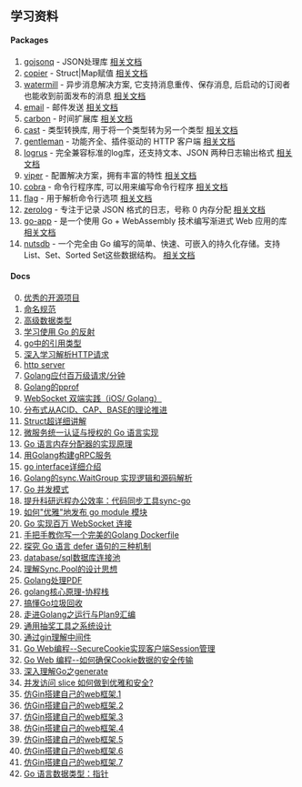 ## 学习资料

#### Packages
1. [gojsonq](https://github.com/thedevsaddam/gojsonq) - JSON处理库 [相关文档](https://juejin.im/post/5e53e2efe51d4527196d5352)
2. [copier](https://github.com/jinzhu/copier) - Struct|Map赋值 [相关文档](https://juejin.im/post/5e6b81e551882549281c08c1)
3. [watermill](https://github.com/ThreeDotsLabs/watermill) - 异步消息解决方案, 它支持消息重传、保存消息, 后启动的订阅者也能收到前面发布的消息 [相关文档](https://juejin.im/post/5e5b6e80f265da571d2f2cc4)
4. [email](https://github.com/jordan-wright/email) - 邮件发送 [相关文档](https://juejin.im/post/5e4902b851882549327a41a2)
5. [carbon](https://github.com/uniplaces/carbon) - 时间扩展库 [相关文档](https://juejin.im/post/5e4793dbf265da575d20d488)
6. [cast](https://github.com/spf13/cast) - 类型转换库, 用于将一个类型转为另一个类型 [相关文档](https://juejin.im/post/5e39590d518825490455c385)
7. [gentleman](https://https://gopkg.in/h2non/gentleman.v2) - 功能齐全、插件驱动的 HTTP 客户端 [相关文档](https://juejin.im/post/5e8dee63518825736b749555?utm_source=gold_browser_extension)
8. [logrus](https://github.com/sirupsen/logrus) - 完全兼容标准的log库，还支持文本、JSON 两种日志输出格式 [相关文档](https://juejin.im/post/5e3e768a6fb9a07ccd51793e)
9. [viper](https://github.com/spf13/viper) - 配置解决方案，拥有丰富的特性 [相关文档](https://juejin.im/post/5e24f1bc518825263237edb2)
10. [cobra](https://github.com/spf13/cobra/cobra) - 命令行程序库, 可以用来编写命令行程序 [相关文档](https://juejin.im/post/5e22cfb35188252ca21bb781)
11. [flag](https://golang.org/pkg/flag/) - 用于解析命令行选项 [相关文档](https://juejin.im/post/5e1b33da51882536a627f17b)
12. [zerolog](https://github.com/rs/zerolog/log) - 专注于记录 JSON 格式的日志，号称 0 内存分配 [相关文档](https://juejin.im/post/5ea451226fb9a03c947cebc2)
13. [go-app](https://github.com/maxence-charriere/go-app/v6) - 是一个使用 Go + WebAssembly 技术编写渐进式 Web 应用的库 [相关文档](https://juejin.im/post/5ea1ac82f265da47b55508b7?utm_source=gold_browser_extension)
14. [nutsdb](https://github.com/xujiajun/nutsdb) - 一个完全由 Go 编写的简单、快速、可嵌入的持久化存储。支持List、Set、Sorted Set这些数据结构。 [相关文档](https://juejin.im/post/5ea6fcff5188256d9f094e34)

#### Docs
0. [优秀的开源项目](https://juejin.im/entry/5c00e5fce51d4550c76d9097)
1. [命名规范](https://juejin.im/post/5c6b6c266fb9a04a08223d6c)
2. [高级数据类型](https://juejin.im/post/5e88c68151882573716a8f88)
3. [学习使用 Go 的反射](https://juejin.im/post/5e23c94c5188254db85f01c2)
4. [go中的引用类型](https://juejin.im/post/5e6d8d9e6fb9a07cc97db58c)
5. [深入学习解析HTTP请求](https://juejin.im/post/5e547c2a518825495d69acfc)
6. [http server](https://juejin.im/post/5dd11baff265da0c0c1fe813)
7. [Golang应付百万级请求/分钟](https://juejin.im/post/5db1464b6fb9a0202a261ca9)
8. [Golang的pprof](https://juejin.im/post/5e5b6591518825492f771540)
9. [WebSocket 双端实践（iOS/ Golang）](https://juejin.im/post/5e450b21f265da573f356711)
10. [分布式从ACID、CAP、BASE的理论推进](https://juejin.im/post/5e7d5cb36fb9a03c75752ec0)
11. [Struct超详细讲解](https://juejin.im/post/5ca2f37ce51d4502a27f0539)
12. [微服务统一认证与授权的 Go 语言实现](https://juejin.im/post/5e305be9e51d4531220273e2)
13. [Go 语言内存分配器的实现原理](https://juejin.im/entry/5e5c69af51882549063a8e13)
14. [用Golang构建gRPC服务](https://juejin.im/post/5d994445e51d45782935346b)
15. [go interface详细介绍](https://juejin.im/post/5d8877f1f265da03986c311c)
16. [Golang的sync.WaitGroup 实现逻辑和源码解析](https://juejin.im/post/5e5b62f86fb9a07cb1578fda)
17. [Go 并发模式](https://juejin.im/post/5e554edb6fb9a07ca453439d)
18. [提升科研远程办公效率：代码同步工具sync-go](https://juejin.im/post/5e45203fe51d4526d43f2818)
19. [如何"优雅"地发布 go module 模块](https://juejin.im/post/5e4ccabf6fb9a07ca24f49d4)
20. [Go 实现百万 WebSocket 连接](https://juejin.im/post/5d48f1cd6fb9a06b233ca719)
21. [手把手教你写一个完美的Golang Dockerfile](https://juejin.im/post/5e569409e51d4526ca15ce56)
22. [探究 Go 语言 defer 语句的三种机制](https://juejin.im/post/5e5b4a53f265da570829ed35)
23. [database/sql数据库连接池](https://juejin.im/post/5d624abde51d45621655352c)
24. [理解Sync.Pool的设计思想](https://juejin.im/post/5de4d8a05188256e8d33c7d1)
25. [Golang处理PDF](https://juejin.im/post/5e0c698d5188253aaf656925)
26. [golang核心原理-协程栈](https://juejin.im/post/5da7385ae51d45782a478d2d)
27. [搞懂Go垃圾回收](https://juejin.im/post/5d56b47a5188250541792ede)
28. [走进Golang之运行与Plan9汇编](https://juejin.im/post/5ddde5eef265da05ec6b62ec)
29. [通用抽奖工具之系统设计](https://juejin.im/post/5e0d52906fb9a0481759db76)
30. [通过gin理解中间件](https://juejin.im/post/5e8ed66be51d4546d23c0c12)
31. [Go Web编程--SecureCookie实现客户端Session管理](https://juejin.im/post/5e68b927e51d4526f76eccdf)
32. [Go Web 编程--如何确保Cookie数据的安全传输](https://juejin.im/post/5e64a448518825490966eac5)
33. [深入理解Go之generate](https://juejin.im/post/5d5ff2f45188256dad113236)
34. [并发访问 slice 如何做到优雅和安全?](https://juejin.im/post/5e9fc2aae51d4546e8577a8c)
35. [仿Gin搭建自己的web框架.1](https://juejin.im/post/5c9ae061f265da60e21c0ac4)
36. [仿Gin搭建自己的web框架.2](https://juejin.im/post/5c9ae177f265da60ea147025)
37. [仿Gin搭建自己的web框架.3](https://juejin.im/post/5c9ae1cef265da612b1ac853)
38. [仿Gin搭建自己的web框架.4](https://juejin.im/post/5c9ae20df265da61103b57c1)
39. [仿Gin搭建自己的web框架.5](https://juejin.im/post/5c9ae24ef265da60fd0c23b4)
40. [仿Gin搭建自己的web框架.6](https://juejin.im/post/5c9ae286f265da60d0004dc3)
41. [仿Gin搭建自己的web框架.7](https://juejin.im/post/5c9ae2c5f265da60ee12ef38)
42. [Go 语言数据类型：指针](https://juejin.im/post/5ea8c7e1f265da7bd802a4a1)
